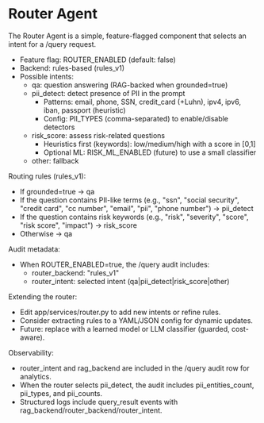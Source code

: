 # Router Agent

The Router Agent is a simple, feature-flagged component that selects an intent for a /query request.

- Feature flag: ROUTER_ENABLED (default: false)
- Backend: rules-based (rules_v1)
- Possible intents:
  - qa: question answering (RAG-backed when grounded=true)
  - pii_detect: detect presence of PII in the prompt
    - Patterns: email, phone, SSN, credit_card (+Luhn), ipv4, ipv6, iban, passport (heuristic)
    - Config: PII_TYPES (comma-separated) to enable/disable detectors
  - risk_score: assess risk-related questions
    - Heuristics first (keywords): low/medium/high with a score in [0,1]
    - Optional ML: RISK_ML_ENABLED (future) to use a small classifier
  - other: fallback

Routing rules (rules_v1):
- If grounded=true → qa
- If the question contains PII-like terms (e.g., "ssn", "social security", "credit card", "cc number", "email", "pii", "phone number") → pii_detect
- If the question contains risk keywords (e.g., "risk", "severity", "score", "risk score", "impact") → risk_score
- Otherwise → qa

Audit metadata:
- When ROUTER_ENABLED=true, the /query audit includes:
  - router_backend: "rules_v1"
  - router_intent: selected intent (qa|pii_detect|risk_score|other)

Extending the router:
- Edit app/services/router.py to add new intents or refine rules.
- Consider extracting rules to a YAML/JSON config for dynamic updates.
- Future: replace with a learned model or LLM classifier (guarded, cost-aware).

Observability:
- router_intent and rag_backend are included in the /query audit row for analytics.
- When the router selects pii_detect, the audit includes pii_entities_count, pii_types, and pii_counts.
- Structured logs include query_result events with rag_backend/router_backend/router_intent.
